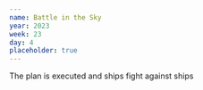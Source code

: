```yaml
---
name: Battle in the Sky
year: 2023
week: 23
day: 4
placeholder: true
---
```


The plan is executed and ships fight against ships
